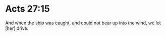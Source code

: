 # Acts 27:15

And when the ship was caught, and could not bear up into the wind, we let [her] drive.